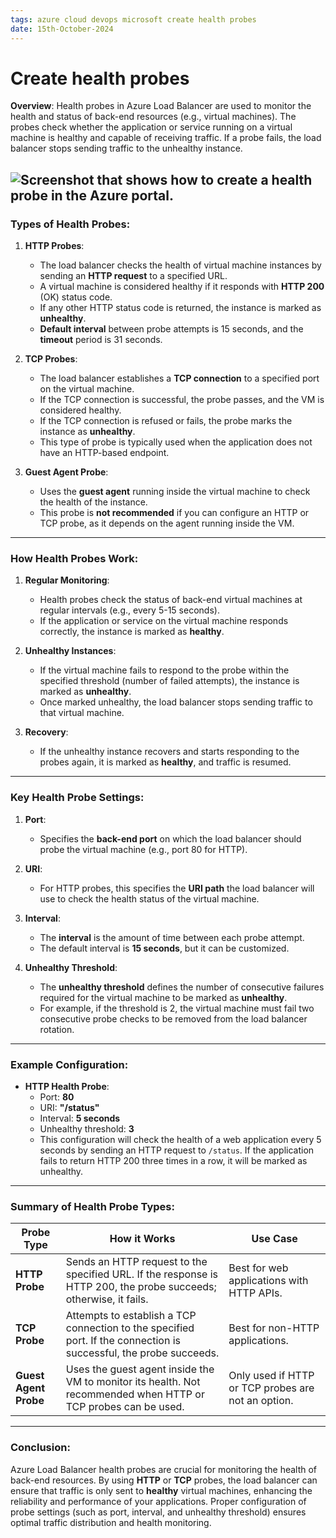 ```yaml
---
tags: azure cloud devops microsoft create health probes
date: 15th-October-2024
---
```


# Create health probes

**Overview**: Health probes in Azure Load Balancer are used to monitor the health and status of back-end resources (e.g., virtual machines). The probes check whether the application or service running on a virtual machine is healthy and capable of receiving traffic. If a probe fails, the load balancer stops sending traffic to the unhealthy instance.

![Screenshot that shows how to create a health probe in the Azure portal.](https://learn.microsoft.com/en-us/training/wwl-azure/configure-azure-load-balancer/media/add-health-probe-1d86fb2b.png)
---

### **Types of Health Probes**:

1. **HTTP Probes**:
    
    - The load balancer checks the health of virtual machine instances by sending an **HTTP request** to a specified URL.
    - A virtual machine is considered healthy if it responds with **HTTP 200** (OK) status code.
    - If any other HTTP status code is returned, the instance is marked as **unhealthy**.
    - **Default interval** between probe attempts is 15 seconds, and the **timeout** period is 31 seconds.
2. **TCP Probes**:
    
    - The load balancer establishes a **TCP connection** to a specified port on the virtual machine.
    - If the TCP connection is successful, the probe passes, and the VM is considered healthy.
    - If the TCP connection is refused or fails, the probe marks the instance as **unhealthy**.
    - This type of probe is typically used when the application does not have an HTTP-based endpoint.
3. **Guest Agent Probe**:
    
    - Uses the **guest agent** running inside the virtual machine to check the health of the instance.
    - This probe is **not recommended** if you can configure an HTTP or TCP probe, as it depends on the agent running inside the VM.

---

### **How Health Probes Work**:

1. **Regular Monitoring**:
    
    - Health probes check the status of back-end virtual machines at regular intervals (e.g., every 5-15 seconds).
    - If the application or service on the virtual machine responds correctly, the instance is marked as **healthy**.
2. **Unhealthy Instances**:
    
    - If the virtual machine fails to respond to the probe within the specified threshold (number of failed attempts), the instance is marked as **unhealthy**.
    - Once marked unhealthy, the load balancer stops sending traffic to that virtual machine.
3. **Recovery**:
    
    - If the unhealthy instance recovers and starts responding to the probes again, it is marked as **healthy**, and traffic is resumed.

---

### **Key Health Probe Settings**:

1. **Port**:
    
    - Specifies the **back-end port** on which the load balancer should probe the virtual machine (e.g., port 80 for HTTP).
2. **URI**:
    
    - For HTTP probes, this specifies the **URI path** the load balancer will use to check the health status of the virtual machine.
3. **Interval**:
    
    - The **interval** is the amount of time between each probe attempt.
    - The default interval is **15 seconds**, but it can be customized.
4. **Unhealthy Threshold**:
    
    - The **unhealthy threshold** defines the number of consecutive failures required for the virtual machine to be marked as **unhealthy**.
    - For example, if the threshold is 2, the virtual machine must fail two consecutive probe checks to be removed from the load balancer rotation.

---

### **Example Configuration**:

- **HTTP Health Probe**:
    - Port: **80**
    - URI: **"/status"**
    - Interval: **5 seconds**
    - Unhealthy threshold: **3**
    - This configuration will check the health of a web application every 5 seconds by sending an HTTP request to `/status`. If the application fails to return HTTP 200 three times in a row, it will be marked as unhealthy.

---

### **Summary of Health Probe Types**:

|**Probe Type**|**How it Works**|**Use Case**|
|---|---|---|
|**HTTP Probe**|Sends an HTTP request to the specified URL. If the response is HTTP 200, the probe succeeds; otherwise, it fails.|Best for web applications with HTTP APIs.|
|**TCP Probe**|Attempts to establish a TCP connection to the specified port. If the connection is successful, the probe succeeds.|Best for non-HTTP applications.|
|**Guest Agent Probe**|Uses the guest agent inside the VM to monitor its health. Not recommended when HTTP or TCP probes can be used.|Only used if HTTP or TCP probes are not an option.|

---

### **Conclusion**:

Azure Load Balancer health probes are crucial for monitoring the health of back-end resources. By using **HTTP** or **TCP** probes, the load balancer can ensure that traffic is only sent to **healthy** virtual machines, enhancing the reliability and performance of your applications. Proper configuration of probe settings (such as port, interval, and unhealthy threshold) ensures optimal traffic distribution and health monitoring.